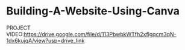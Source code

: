 # Building-A-Website-Using-Canva

PROJECT VIDEO:https://drive.google.com/file/d/113PbwbkWTfh2xflgqcm3qN-1dx6kujqA/view?usp=drive_link
